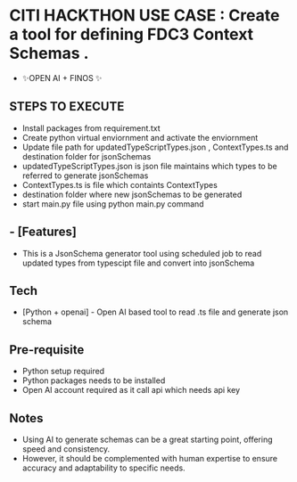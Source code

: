 # CITI HACKTHON USE CASE : Create a tool for defining FDC3 Context Schemas .



- ✨OPEN AI + FINOS  ✨

## STEPS TO EXECUTE

- Install packages from requirement.txt
- Create python virtual enviornment and activate the enviornment
- Update file path for updatedTypeScriptTypes.json , ContextTypes.ts and destination folder for jsonSchemas
- updatedTypeScriptTypes.json is json file maintains which types to be referred to generate jsonSchemas
- ContextTypes.ts is file which containts ContextTypes 
- destination folder where new jsonSchemas to be generated
- start main.py file using python main.py command

## - [Features]
- This is a JsonSchema generator tool using scheduled job to read updated types from typescipt file and convert into jsonSchema


## Tech



- [Python + openai] - Open AI based tool to read .ts file and generate json schema 


## Pre-requisite
- Python setup required
- Python packages needs to be installed
- Open AI account required as it call api which needs api key

## Notes
- Using AI to generate schemas can be a great starting point, offering speed and consistency.
- However, it should be complemented with human expertise to ensure accuracy and adaptability to specific needs.
